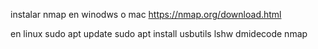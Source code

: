 instalar nmap en winodws o mac
https://nmap.org/download.html

en linux 
sudo apt update
sudo apt install usbutils lshw dmidecode nmap
